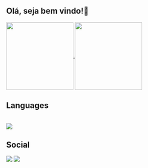 ## Olá, seja bem vindo!👋


<a href="https://github.com/Reisdrj">
  <img align="center" height="180rem" src="https://github-readme-stats.vercel.app/api?username=Reisdrj&count_private=true&include_all_commits=true&show_icons=true&theme=github_dark">
</a>
<a href="https://github.com/Reisdrj">
  <img align="center" height="180rem" src="https://github-readme-stats.vercel.app/api/top-langs/?username=Reisdrj&layout=compact&count_private=true&theme=github_dark">
</a>

 
 ## Languages
 
<div style="display: in-line block"><br>
    <img align="center" src="https://img.shields.io/badge/C-00599C?style=for-the-badge&logo=c&logoColor=white">
</div>
  
## Social
  
<div>
  <a href="https://instagram.com/davi_dos_reis" target="_blank"><img src="https://img.shields.io/badge/@davi_dos_reis-E4405F?style=for-the-badge&logo=instagram&logoColor=white" target="_blank"></a> 
  <a href="https://twitter.com/Davi_Reis03" target="_blank"><img src="https://img.shields.io/badge/@Davi_Reis03-1DA1F2?style=for-the-badge&logo=twitter&logoColor=white" target ="_blank"><a/>
</div>
